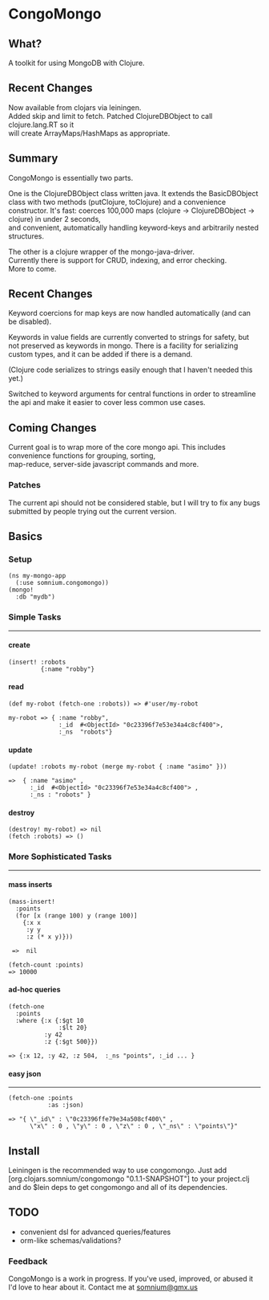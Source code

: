 CongoMongo
===========

What?
------
A toolkit for using MongoDB with Clojure.

Recent Changes
--------------

Now available from clojars via leiningen.           
Added skip and limit to fetch.
Patched ClojureDBObject to call clojure.lang.RT so it    
will create ArrayMaps/HashMaps as appropriate.    

Summary
---------
CongoMongo is essentially two parts.

One is the ClojureDBObject class written java.
It extends the BasicDBObject class with two methods (putClojure,
toClojure) and a convenience constructor.
It's fast: 
coerces 100,000 maps (clojure -> ClojureDBObject -> clojure) in under 2
seconds,   
and convenient, automatically handling keyword-keys and arbitrarily nested
structures.

The other is a clojure wrapper of the mongo-java-driver.   
Currently there is support for CRUD, indexing, and error checking.   
More to come.

Recent Changes
--------------
Keyword coercions for map keys are now handled automatically (and can
be disabled).   

Keywords in value fields are currently converted to strings for
safety, but not preserved as keywords in mongo. There is a facility
for serializing custom types, and it can be added if there is a
demand. 

(Clojure code serializes to strings easily enough that I haven't
needed this yet.)

Switched to keyword arguments for central functions in order to
streamline the api and make it easier to cover less common use cases.

Coming Changes
--------------
Current goal is to wrap more of the core mongo api.
This includes convenience functions for grouping, sorting,   
map-reduce, server-side javascript commands and more.

### Patches
The current api should not be considered stable, but I will try to fix any
bugs submitted by people trying out the current version. 

Basics
--------

### Setup

    (ns my-mongo-app  
      (:use somnium.congomongo))  
    (mongo!  
      :db "mydb") 

### Simple Tasks
------------------

#### create

    (insert! :robots    
             {:name "robby"}

#### read

    (def my-robot (fetch-one :robots)) => #'user/my-robot

    my-robot => { :name "robby", 
                  :_id  #<ObjectId> "0c23396f7e53e34a4c8cf400">, 
                  :_ns  "robots"}

#### update

    (update! :robots my-robot (merge my-robot { :name "asimo" }))

    =>  { :name "asimo" , 
          :_id  #<ObjectId> "0c23396f7e53e34a4c8cf400"> , 
          :_ns : "robots" }

#### destroy

    (destroy! my-robot) => nil
    (fetch :robots) => ()

### More Sophisticated Tasks
----------------------------

#### mass inserts

    (mass-insert!  
      :points
      (for [x (range 100) y (range 100)] 
        {:x x 
         :y y 
         :z (* x y)})) 

     =>  nil

    (fetch-count :points)
    => 10000

#### ad-hoc queries

    (fetch-one
      :points
      :where {:x {:$gt 10  
                  :$lt 20}
              :y 42
              :z {:$gt 500}})

    => {:x 12, :y 42, :z 504,  :_ns "points", :_id ... }

#### easy json
------------------------------------------------------------------------

    (fetch-one :points 
               :as :json)

    => "{ \"_id\" : \"0c23396ffe79e34a508cf400\" , 
          \"x\" : 0 , \"y\" : 0 , \"z\" : 0 , \"_ns\" : \"points\"}"

   
Install
-------

Leiningen is the recommended way to use congomongo.
Just add 
    [org.clojars.somnium/congomongo "0.1.1-SNAPSHOT"]
to your project.clj and do
    $lein deps
to get congomongo and all of its dependencies.    
 

TODO
----

* convenient dsl for advanced queries/features 
* orm-like schemas/validations?

### Feedback

CongoMongo is a work in progress. If you've used, improved, 
or abused it I'd love to hear about it. Contact me at somnium@gmx.us
